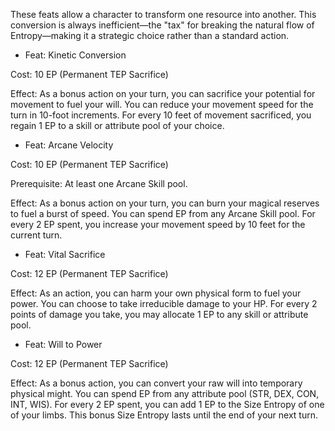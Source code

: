 These feats allow a character to transform one resource into another. This conversion is always inefficient—the "tax" for breaking the natural flow of Entropy—making it a strategic choice rather than a standard action.

- Feat: Kinetic Conversion

Cost: 10 EP (Permanent TEP Sacrifice)

Effect: As a bonus action on your turn, you can sacrifice your potential for movement to fuel your will. You can reduce your movement speed for the turn in 10-foot increments. For every 10 feet of movement sacrificed, you regain 1 EP to a skill or attribute pool of your choice.

- Feat: Arcane Velocity

Cost: 10 EP (Permanent TEP Sacrifice)

Prerequisite: At least one Arcane Skill pool.

Effect: As a bonus action on your turn, you can burn your magical reserves to fuel a burst of speed. You can spend EP from any Arcane Skill pool. For every 2 EP spent, you increase your movement speed by 10 feet for the current turn.

- Feat: Vital Sacrifice

Cost: 12 EP (Permanent TEP Sacrifice)

Effect: As an action, you can harm your own physical form to fuel your power. You can choose to take irreducible damage to your HP. For every 2 points of damage you take, you may allocate 1 EP to any skill or attribute pool.

- Feat: Will to Power

Cost: 12 EP (Permanent TEP Sacrifice)

Effect: As a bonus action, you can convert your raw will into temporary physical might. You can spend EP from any attribute pool (STR, DEX, CON, INT, WIS). For every 2 EP spent, you can add 1 EP to the Size Entropy of one of your limbs. This bonus Size Entropy lasts until the end of your next turn.